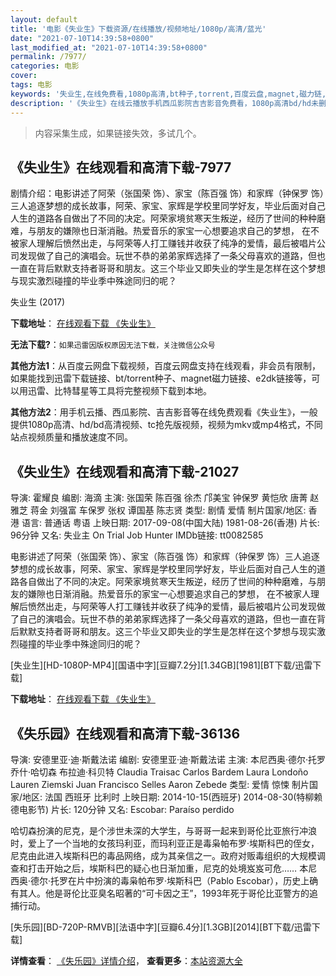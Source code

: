 ```yaml
---
layout: default
title: '电影《失业生》下载资源/在线播放/视频地址/1080p/高清/蓝光'
date: "2021-07-10T14:39:58+0800"
last_modified_at: "2021-07-10T14:39:58+0800"
permalink: /7977/
categories: 电影
cover:
tags: 电影
keywords: '失业生,在线免费看,1080p高清,bt种子,torrent,百度云盘,magnet,磁力链,迅雷下载资源'
description: '《失业生》在线云播放手机西瓜影院吉吉影音免费看，1080p高清bd/hd未删减完整版和tc抢先枪版，mkv/mp4格式，附带bt/torrent种子、magnet/磁力链、百度云盘、网盘资源迅雷下载链接'
---
```


>内容采集生成，如果链接失效，多试几个。


## 《失业生》在线观看和高清下载-7977

剧情介绍：电影讲述了阿荣（张国荣 饰）、家宝（陈百强 饰）和家辉（钟保罗 饰）三人追逐梦想的成长故事，阿荣、家宝、家辉是学校里同学好友，毕业后面对自己人生的道路各自做出了不同的决定。阿荣家境贫寒天生叛逆，经历了世间的种种磨难，与朋友的嫌隙也日渐消融。热爱音乐的家宝一心想要追求自己的梦想， 在不被家人理解后愤然出走，与阿荣等人打工赚钱并收获了纯净的爱情，最后被唱片公司发现做了自己的演唱会。玩世不恭的弟弟家辉选择了一条父母喜欢的道路，但也一直在背后默默支持者哥哥和朋友。这三个毕业又即失业的学生是怎样在这个梦想与现实激烈碰撞的毕业季中殊途同归的呢？


失业生 (2017)

**下载地址**： [在线观看下载 《失业生》](https://www.btbtdy.me/btdy/dy11819.html) 


**无法下载?**：`如果迅雷因版权原因无法下载，关注微信公众号 `

**其他方法1**：从百度云网盘下载视频，百度云网盘支持在线观看，非会员有限制，如果能找到迅雷下载链接、bt/torrent种子、magnet磁力链接、e2dk链接等，可以用迅雷、比特彗星等工具将完整视频下载到本地。

**其他方法2**：用手机云播、西瓜影院、吉吉影音等在线免费观看《失业生》，一般提供1080p高清、hd/bd高清视频、tc抢先版视频，视频为mkv或mp4格式，不同站点视频质量和播放速度不同。


## 《失业生》在线观看和高清下载-21027

导演: 霍耀良 编剧: 海滴 主演: 张国荣 陈百强 徐杰 邝美宝 钟保罗 黄恺欣 唐菁 赵雅芝 蒋金 刘强富 车保罗 张权 谭国基 陈志贤 类型: 剧情 爱情 制片国家/地区: 香港 语言: 普通话 粤语 上映日期: 2017-09-08(中国大陆) 1981-08-26(香港) 片长: 96分钟 又名: 失业主 On Trial Job Hunter IMDb链接: tt0082585

电影讲述了阿荣（张国荣 饰）、家宝（陈百强 饰）和家辉（钟保罗 饰）三人追逐梦想的成长故事，阿荣、家宝、家辉是学校里同学好友，毕业后面对自己人生的道路各自做出了不同的决定。阿荣家境贫寒天生叛逆，经历了世间的种种磨难，与朋友的嫌隙也日渐消融。热爱音乐的家宝一心想要追求自己的梦想， 在不被家人理解后愤然出走，与阿荣等人打工赚钱并收获了纯净的爱情，最后被唱片公司发现做了自己的演唱会。玩世不恭的弟弟家辉选择了一条父母喜欢的道路，但也一直在背后默默支持者哥哥和朋友。这三个毕业又即失业的学生是怎样在这个梦想与现实激烈碰撞的毕业季中殊途同归的呢？


[失业生][HD-1080P-MP4][国语中字][豆瓣7.2分][1.34GB][1981][BT下载/迅雷下载]

**下载地址**： [在线观看下载 《失业生》](https://www.btdx8.com/torrent/syz_1981.html) 


## 《失乐园》在线观看和高清下载-36136

导演: 安德里亚·迪·斯戴法诺 编剧: 安德里亚·迪·斯戴法诺 主演: 本尼西奥·德尔·托罗 乔什·哈切森 布拉迪·科贝特 Claudia Traisac Carlos Bardem Laura Londoño Lauren Ziemski Juan Francisco Selles Aaron Zebede 类型: 爱情 惊悚 制片国家/地区: 法国 西班牙 比利时 上映日期: 2014-10-15(西班牙) 2014-08-30(特柳赖德电影节) 片长: 120分钟 又名: Escobar: Paraíso perdido

哈切森扮演的尼克，是个涉世未深的大学生，与哥哥一起来到哥伦比亚旅行冲浪时，爱上了一个当地的女孩玛利亚，而玛利亚正是毒枭帕布罗·埃斯科巴的侄女，尼克由此进入埃斯科巴的毒品网络，成为其亲信之一。政府对贩毒组织的大规模调查和打击开始之后，埃斯科巴的疑心也日渐加重，尼克的处境岌岌可危…… 本尼西奥·德尔·托罗在片中扮演的毒枭帕布罗·埃斯科巴（Pablo Escobar），历史上确有其人。他是哥伦比亚臭名昭著的“可卡因之王”，1993年死于哥伦比亚警方的追捕行动。


[失乐园][BD-720P-RMVB][法语中字][豆瓣6.4分][1.3GB][2014][BT下载/迅雷下载]

**详情查看**： [《失乐园》详情介绍](/movie/36136/)， **查看更多**：[本站资源大全](/movie/t/all/)

